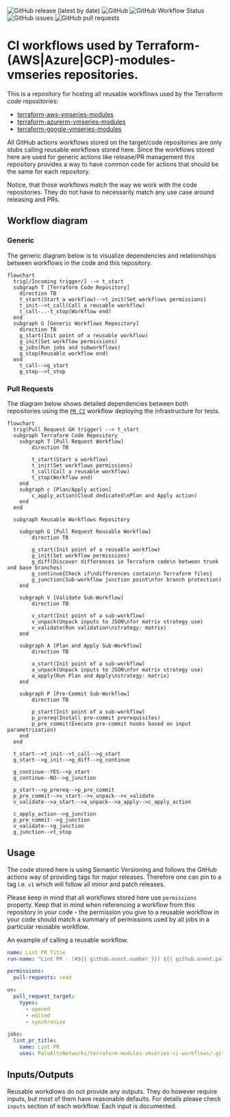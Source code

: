 ![GitHub release (latest by date)](https://img.shields.io/github/v/release/PaloAltoNetworks/terraform-modules-vmseries-ci-workflows?style=flat-square)
![GitHub](https://img.shields.io/github/license/PaloAltoNetworks/terraform-modules-vmseries-ci-workflows?style=flat-square)
![GitHub Workflow Status](https://img.shields.io/github/actions/workflow/status/PaloAltoNetworks/terraform-modules-vmseries-ci-workflows/actions_release_ci.yml?style=flat-square)
![GitHub issues](https://img.shields.io/github/issues/PaloAltoNetworks/terraform-modules-vmseries-ci-workflows?style=flat-square)
![GitHub pull requests](https://img.shields.io/github/issues-pr/PaloAltoNetworks/terraform-modules-vmseries-ci-workflows?style=flat-square)

# CI workflows used by Terraform-(AWS|Azure|GCP)-modules-vmseries repositories.

This is a repository for hosting all reusable workflows used by the Terraform *code* repositories:

* [terraform-aws-vmseries-modules](https://github.com/PaloAltoNetworks/terraform-aws-vmseries-modules)
* [terraform-azurerm-vmseries-modules](https://github.com/PaloAltoNetworks/terraform-azurerm-vmseries-modules)
* [terraform-google-vmseries-modules](https://github.com/PaloAltoNetworks/terraform-google-vmseries-modules)

All GitHub actions workflows stored on the target/code repositories are only stubs calling reusable workflows stored here. Since the workflows stored here are used for generic actions like release/PR management this repository provides a way to have common code for actions that should be the same for each repository.

Notice, that those workflows match the way we work with the code repositories. They do not have to necessarily match any use case around releasing and PRs.

## Workflow diagram

### Generic

The generic diagram below is to visualize dependencies and relationships between workflows in the code and this repository.

```mermaid
flowchart
  trig[/Incoming trigger/] --> t_start
  subgraph T [Terraform Code Repository]
    direction TB
    t_start(Start a workflow)-->t_init(Set workflows permissions)
    t_init-->t_call(Call a reusable workflow)
    t_call-..-t_stop(Workflow end)
  end
  subgraph G [Generic Workflows Repository]
    direction TB
    g_start(Init point of a reusable workflow)
    g_init(Set workflow permissions)
    g_jobs(Run jobs and subworkflows)
    g_stop(Reusable workflow end)
  end
    t_call-->g_start
    g_stop-->t_stop
```

### Pull Requests

The diagram below shows detailed dependencies between both repositories using the [`PR CI`](./.github/workflows/pr_ci.yml) workflow deploying the infrastructure for tests.

```mermaid
flowchart
  trig(Pull Request GH trigger) --> t_start
  subgraph Terraform Code Repository
    subgraph T [Pull Request Workflow]
        direction TB

        t_start(Start a workflow)
        t_init(Set workflows permissions)
        t_call(Call a reusable workflow)
        t_stop(Workflow end)
    end
    subgraph c [Plan/Apply action]
        c_apply_action(Cloud dedicated\nPlan and Apply action)
    end
  end

  subgraph Reusable Workflows Repository
  
    subgraph G [Pull Request Reusable Workflow]
        direction TB

        g_start(Init point of a reusable workflow)
        g_init(Set workflow permissions)
        g_diff(Discover differences in Terraform code\n between trunk and base branches)
        g_continue{Check if\ndifferences contain\n Terraform files}
        g_junction(Sub-workflow junction point\nfor branch protection)
    end

    subgraph V [Validate Sub-Workflow]
        direction TB

        v_start(Init point of a sub-workflow)
        v_unpack(Unpack inputs to JSON\nfor matrix strategy use)
        v_validate(Run validation\nstrategy: matrix)
    end

    subgraph A [Plan and Apply Sub-Workflow]
        direction TB

        a_start(Init point of a sub-workflow)
        a_unpack(Unpack inputs to JSON\nfor matrix strategy use)
        a_apply(Run Plan and Apply\nstrategy: matrix)
    end
    
    subgraph P [Pre-Commit Sub-Workflow]
        direction TB

        p_start(Init point of a sub-workflow)
        p_prereq(Install pre-commit prerequisites)
        p_pre_commit(Execute pre-commit hooks based on input parametrization)
    end
  end

  t_start-->t_init-->t_call-->g_start
  g_start-->g_init-->g_diff-->g_continue

  g_continue--YES-->p_start
  g_continue--NO-->g_junction

  p_start-->p_prereq-->p_pre_commit
  p_pre_commit-->v_start-->v_unpack-->v_validate
  v_validate-->a_start-->a_unpack-->a_apply-->c_apply_action

  c_apply_action-->g_junction
  p_pre_commit-->g_junction
  v_validate-->g_junction
  g_junction-->t_stop

```

## Usage

The code stored here is using Semantic Versioning and follows the GitHub actions way of providing tags for major releases. Therefore one can pin to a tag i.e. `v1` which will follow all minor and patch releases.

Please keep in mind that all workflows stored here use `permissions` property. Keep that in mind when referencing a workflow from this repository in your code - the permission you give to a reusable workflow in your code should match a summary of permissions used by all jobs in a particular reusable workflow.

An example of calling a reusable workflow.

```yaml
name: Lint PR Title
run-name: "Lint PR - (#${{ github.event.number }}) ${{ github.event.pull_request.title }}"

permissions:
  pull-requests: read

on:
  pull_request_target:
    types:
      - opened
      - edited
      - synchronize

jobs:
  lint_pr_title:
    name: Lint PR
    uses: PaloAltoNetworks/terraform-modules-vmseries-ci-workflows/.github/workflows/lint_pr_title.yml@v0
```

## Inputs/Outputs

Reusable workdlows do not provide any outputs. They do however require inputs, but most of them have reasonable defaults. For details please check `inputs` section of each workflow. Each input is documented.
